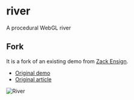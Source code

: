 # river
A procedural WebGL river

## Fork

It is a fork of an existing demo from [Zack Ensign](http://www.zen-sign.com/).

- [Original demo](http://www.zen-sign.com/experiments/river/index.html)
- [Original article](http://www.zen-sign.com/procedural-environments-with-webgl-three-js/)

![River](http://www.zen-sign.com/experiments/river/assets/img/river_morning.jpg)
